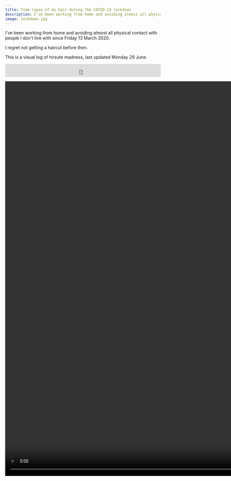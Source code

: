 ```yaml
---
title: Time-lapse of my hair during the COVID-19 lockdown
description: I've been working from home and avoiding almost all physical contact with people I don't live with since Friday 13th March 2020. I regret not getting a haircut before then. This is a visual log of hirsute madness.
image: lockdown.jpg
---
```


I've been working from home and avoiding almost all physical contact with people I don't live with since Friday 13 March 2020.

I regret not getting a haircut before then.

This is a visual log of hirsute madness, last updated <span id="lastUpdated">Monday 29 June</span>.

<iframe style="border: 0; width: 100%; height: 42px;" src="https://bandcamp.com/EmbeddedPlayer/album=1932365749/size=small/bgcol=ffffff/linkcol=0687f5/track=3076779175/transparent=true/" seamless><a href="http://lookwhostoxic.com/album/whisky-and-wine">Whisky and Wine by Look Who&#39;s Toxic</a></iframe>

<p class="video-wrapper video-wrapper-3-4">
  <video width="960" height="1280" controls loop autoplay muted>
    <source src="lockdown.mp4" type="video/mp4">
  </video>
</p>
